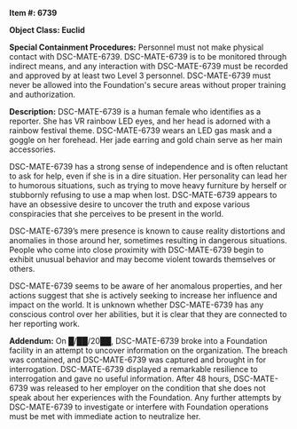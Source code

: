 **Item #: 6739**

**Object Class: Euclid**

**Special Containment Procedures:** Personnel must not make physical contact with DSC-MATE-6739. DSC-MATE-6739 is to be monitored through indirect means, and any interaction with DSC-MATE-6739 must be recorded and approved by at least two Level 3 personnel. DSC-MATE-6739 must never be allowed into the Foundation's secure areas without proper training and authorization.

**Description:** DSC-MATE-6739 is a human female who identifies as a reporter. She has VR rainbow LED eyes, and her head is adorned with a rainbow festival theme. DSC-MATE-6739 wears an LED gas mask and a goggle on her forehead. Her jade earring and gold chain serve as her main accessories.

DSC-MATE-6739 has a strong sense of independence and is often reluctant to ask for help, even if she is in a dire situation. Her personality can lead her to humorous situations, such as trying to move heavy furniture by herself or stubbornly refusing to use a map when lost. DSC-MATE-6739 appears to have an obsessive desire to uncover the truth and expose various conspiracies that she perceives to be present in the world.

DSC-MATE-6739’s mere presence is known to cause reality distortions and anomalies in those around her, sometimes resulting in dangerous situations. People who come into close proximity with DSC-MATE-6739 begin to exhibit unusual behavior and may become violent towards themselves or others. 

DSC-MATE-6739 seems to be aware of her anomalous properties, and her actions suggest that she is actively seeking to increase her influence and impact on the world. It is unknown whether DSC-MATE-6739 has any conscious control over her abilities, but it is clear that they are connected to her reporting work.

**Addendum:** On █/██/20██, DSC-MATE-6739 broke into a Foundation facility in an attempt to uncover information on the organization. The breach was contained, and DSC-MATE-6739 was captured and brought in for interrogation. DSC-MATE-6739 displayed a remarkable resilience to interrogation and gave no useful information. After 48 hours, DSC-MATE-6739 was released to her employer on the condition that she does not speak about her experiences with the Foundation. Any further attempts by DSC-MATE-6739 to investigate or interfere with Foundation operations must be met with immediate action to neutralize her.